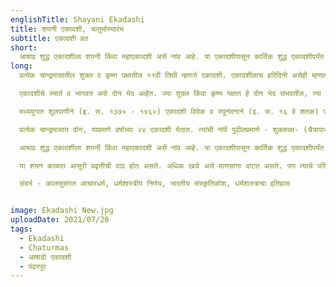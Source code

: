 ```yaml
---
englishTitle: Shayani Ekadashi
title: शयनी एकादशी, चातुर्मास्यारंभ
subtitle: एकादशी व्रत
short:
  आषाढ शुद्ध एकादशीला शयनी किंवा महाएकादशी असें नांव आहे. या एकादशीपासून कार्तिक शुद्ध एकादशीपर्यंत श्रीविष्णू क्षीरसागरात शेषावर शयन करतात, अशी पौराणिक कथा आहे. शयनी एकादशीला विष्णुशयनोत्सव नांवाचा व्रतविधी करतात. याच दिवशी चातुर्मासाचा आरंभ होतो.
long:
  प्रत्येक चान्द्रमासातील शुक्ल व कृष्ण पक्षातील ११वी तिथी म्हणजे एकादशी. एकादशीलाच हरिदिनी असेही म्हणतात. या दिवशी उपवास करून दुसऱ्या दिवशी उपवासाचं पारणं करतात.

  एकादशीचे स्मार्त व भागवत असे दोन भेद आहेत. ज्या शुक्ल किंवा कृष्ण पक्षात हे दोन भेद संभवतील, त्या वेळी पंचांगात पहिल्या दिवशी स्मार्त व दुसऱ्या दिवशी भागवत, असे लिहिलेले असते. स्मार्त ही पूर्व दिवशी येते व भागवत दुसऱ्या दिवशी येते. भागवत एकादशी नेहमी द्वादशीविद्ध (द्वादशीयुक्त) असते. वैष्णव लोक भागवत एकादशी पाळतात.

  मध्ययुगात शूलपाणीने (इ. स. १३७५ - १४६०) एकादशी विवेक व रघुनंदनाने (इ. स. १६ वे शतक) एकादशीतत्त्व हे ग्रंथ केवळ एकादशीवर लिहिलेले आहेत. या व्यतिरिक्त व्रतराज व कालतत्त्वविवेचन या ग्रंथांत शेकडो पाने एकादशीच्या विवेचनाची आहेत.

  प्रत्येक चान्द्रमासात दोन, याप्रमाणे वर्षाच्या २४ एकादशी येतात. त्यांची नांवें पुढीलप्रमाणे - शुक्लपक्ष- (चैत्रापासून) कामदा, मोहिनी, निर्जला, शयनी, पुत्रदा, परिवर्तिनी, पाशांकुशा, प्रबोधिनी, मोक्षदा, पुत्रदा (प्रजावर्धिनी), जया (जयदा) व आमलकी. कृष्णपक्ष(चैत्रापासून) वरूथिनी, अपरा, योगिनी, कामिका, अजा, इंदिरा, रमा, उत्पत्ति (फलदा), सफला, षट्तिला,विजया व पापमोचनी. अधिक मासातील दोन्ही एकादशींना कमला एकादशी असे नांव आहे.

  आषाढ शुद्ध एकादशीला शयनी किंवा महाएकादशी असें नांव आहे. या एकादशीपासून कार्तिक शुद्ध एकादशीपर्यंत श्रीविष्णू क्षीरसागरात शेषावर शयन करतात, अशी पौराणिक कथा आहे. शयनी एकादशीला विष्णुशयनोत्सव नांवाचा व्रतविधी करतात. हे व्रत करायचा सर्वांना अधिकार आहे, ज्यांना शक्य असेल त्यांनी तें करावें. आषाढ शुद्ध एकादशी ते कार्तिक शुद्ध एकादशी पर्यंतच्या चार महिन्याच्या काळाला चातुर्मास म्हणतात. यामध्ये श्रावण, भाद्रपद, आश्विन यापैकी एखादा अधिकमास आल्यास चातुर्मास ५ महिन्यांचा असतो. अधिक आषाढ असताना निज आषाढ महिन्यात चातुर्मास आरंभ होत असतो. आषाढ शुद्ध एकादशीपासून चातुर्मास्यारंभ होतो. शयनी एकादशीला देव झोपतात व प्रबोधिनी एकादशीला देव जागे होतात. याचा अर्थ असा की, आपले एक वर्ष म्हणजे देवांचा एक दिवस असतो. जसजसे वर जावे म्हणजे एका मितीतून (डायमेन्शनमधून) दुसऱ्या मितीत (डायमेन्शनमध्ये) जावे तसतसे काळाचे परिमाण बदलत असतें. हें आता अंतरिक्षयात्री चंद्रावर जाऊन आल्यावर त्यांना आलेल्या अनुभवावरून सिद्ध झाले आहे. उत्तरायण हा त्या देवांचा दिवस आहे तर दक्षिणायन ही रात्र आहे. सामान्यतः आषाढ ते मार्गशीर्ष दक्षिणायन असते म्हणजे देवाची रात्र असते म्हणून देव शयन करतात. उत्तरायण सुरू होण्यापूर्वी म्हणजे दिवस सुरू होण्यापूर्वी कार्तिक शुद्ध एकादशीला देवांची पहाट सुरू होते. देव त्यावेळी उठतात म्हणून त्या एकादशीला प्रबोधिनी असे नांव आहे.

  या शयन काळात आसुरी प्रवृत्तीची वाढ होत असते. अधिक खावे असे माणसांना वाटत असते. पण त्याचे परिणाम आरोग्यदृष्ट्या अपायकारक आहेत. खरे असे आहे की, खाण्यावर जर माणसाने नियंत्रण ठेवले तर त्याची प्रकृति कधीहि बिघडणार नाही. धार्मिक भाग सोडला तर निसर्गाप्रमाणे हे चारही महिने पर्जन्याचे असतात. या काळात निरनिराळे रोग होतात. पचनशक्ती कमी होते. एका अभ्यासानुसार काही शे लोकांच्या चयापचयाचा अभ्यास केला असता एकादशीच्या दिवशी म्हणजे एकादशी तिथीच्या दिवशी मानवाचे चयापचय संपूर्ण पक्षात (महिन्यात दोन पक्ष) सर्वात कमी असल्याचे दिसून आले आहे. म्हणूनच उपवास, व्रते करण्यास सांगितले आहे. असुर याचा अर्थ येथे रोग, अनारोग्य घेण्यास हरकत नाही. आपल्या धर्मशास्त्रात सर्वच गोष्टी आरोग्य व हित यासाठी सांगितल्या आहेत. याचा विचार करणे आवश्यक आहे. चातुर्मासाचा पूर्वसुरींना अभिप्रेत असलेला अर्थ आपण समजावून घेतला पाहिजे. चातुर्मासातील व्रतवैकल्ये आपले पूर्वज मोठ्या श्रद्धेने करीत होते. त्याचे कारण यामागील विज्ञान त्यांना माहीत होते. विशेष ज्ञान म्हणजे विज्ञान, आज आपण ते समजावून घेत नाही व त्यावर टीका मात्र करीत राहतो. हिंदु धर्मात व संस्कृतीत व्रत वैकल्ये, सणवार, उपासना, उपवास यांची पूर्वजांनी ऋतुपरत्वे अशी उत्तम सांगड घातली आहे की, ज्यामुळे निसर्गाचा समतोल बिघडत नाही व आपले आरोग्य सांभाळले जाते. अमुक करावे हा विधि व अमुक करु नये हा निषेध. असे विधिनिषेध आपल्या धर्मशास्त्रात सांगितले आहेत. वास्तविक आपल्या जीवनात नेहमीच संयम पाहिजे. पण तो पाळला जात नाही. म्हणून निदान चातुर्मासात तरी ते पाळले जावेत म्हणजे आस्ते आस्ते नेहमीच संयमित वागता येईल. हा चातुर्मास्य व्रते सांगण्याचा शास्त्राचा हेतु आहे. आजकाल अनेक लोक Intermittent Fasting करताना दिसतात. अनेक आहार तज्ञ तसा सल्ला देखील देतात. Intermittent Fasting म्हणजे ठराविक दिवसांनंतर एक दिवस लंघन करणे, उपोषण करणे किंवा ते शक्य नसल्यास आहारात बदल करणे. पचायला हलके, थोडेसेच खाणे. धर्मशास्त्रानुसार आपण शैव, वैष्णव, गाणपत्य, देवी उपासक अशा भिन्न उपासनापद्धतीं पैकी कोणत्याही पद्धतीने उपासना करणारे असाल तरी दर पंधरा दिवसातून एकदा व्रताचा दिवस येतो आणि नैसर्गिकतेने उपोषण घडते. या पैकी कोणत्याही उपोषणाचे दिवशी संपूर्ण उपाशी राहणे अभिप्रेत नसते तर दिवसातून एकदा थोडेसे अन्न खाऊन एकदा पाणी प्यावे असे सांगितले आहे. एकादशी हे एक व्रत आहे आणि कोणतेही व्रत शारीरिक(उपास) वाचिक (जप करणे,भजन/कीर्तन करणे,स्तोत्रें म्हणणे) आणि मानसिक (परमेश्वराचें चिन्तन करणें) या तीनही पद्धतीने करावे असे धर्मशास्त्र सांगते. अशा पद्धतीने व्रताचे आचरण केल्यास अत्यंत लाभदायक ठरते.

  संदर्भ - कालसुसंगत आचारधर्म, धर्मशास्त्रीय निर्णय, भारतीय संस्कृतिकोश, धर्मशास्त्राचा इतिहास


image: Ekadashi New.jpg
uploadDate: 2021/07/20
tags:
  - Ekadashi
  - Chaturmas
  - आषाढी एकादशी
  - पंढरपूर
---
```

